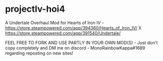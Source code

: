# projectlv-hoi4
A Undertale Overhaul Mod for Hearts of Iron IV - https://store.steampowered.com/app/394360/Hearts_of_Iron_IV/ X https://store.steampowered.com/app/391540/Undertale/

FEEL FREE TO FORK AND USE PARTLY IN YOUR OWN MOD(S) - Just don't copy completely and DM me on discord - MonoRainbowKappa#1689 regarding reposting on new sites!
